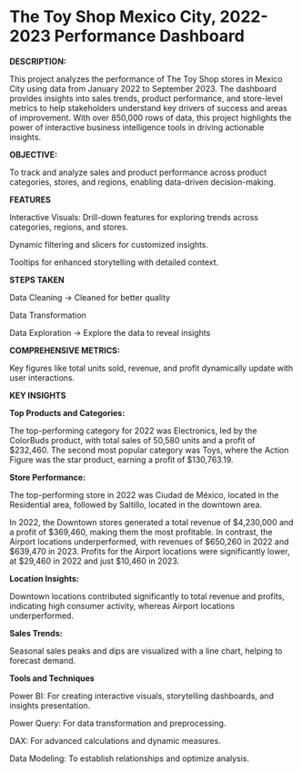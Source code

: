 # **The Toy Shop Mexico City, 2022-2023 Performance Dashboard**
**DESCRIPTION:**

This project analyzes the performance of The Toy Shop stores in Mexico City using data from January 2022 to September 2023. The dashboard provides insights into sales trends, product performance, and store-level metrics to help stakeholders understand key drivers of success and areas of improvement. With over 850,000 rows of data, this project highlights the power of interactive business intelligence tools in driving actionable insights.



**OBJECTIVE:**

To track and analyze sales and product performance across product categories, stores, and regions, enabling data-driven decision-making.



**FEATURES**

Interactive Visuals: Drill-down features for exploring trends across categories, regions, and stores.

Dynamic filtering and slicers for customized insights.

Tooltips for enhanced storytelling with detailed context.




**STEPS TAKEN**

Data Cleaning → Cleaned for better quality

Data Transformation

Data Exploration → Explore the data to reveal insights



**COMPREHENSIVE METRICS:**

Key figures like total units sold, revenue, and profit dynamically update with user interactions.




 **KEY INSIGHTS**
  

**Top Products and Categories:**

The top-performing category for 2022 was Electronics, led by the ColorBuds product, with total sales of 50,580 units and a profit of $232,460.
The second most popular category was Toys, where the Action Figure was the star product, earning a profit of $130,763.19.


**Store Performance:**

The top-performing store in 2022 was Ciudad de México, located in the Residential area, followed by Saltillo, located in the downtown area.

In 2022, the Downtown stores generated a total revenue of $4,230,000 and a profit of $369,460, making them the most profitable.
In contrast, the Airport locations underperformed, with revenues of $650,260 in 2022 and $639,470 in 2023. Profits for the Airport locations were significantly lower, at $29,460 in 2022 and just $10,460 in 2023.

**Location Insights:**

Downtown locations contributed significantly to total revenue and profits, indicating high consumer activity, whereas Airport locations underperformed.


**Sales Trends:**

Seasonal sales peaks and dips are visualized with a line chart, helping to forecast demand.


**Tools and Techniques**


Power BI: For creating interactive visuals, storytelling dashboards, and insights presentation.

Power Query: For data transformation and preprocessing.

DAX: For advanced calculations and dynamic measures.

Data Modeling: To establish relationships and optimize analysis.
